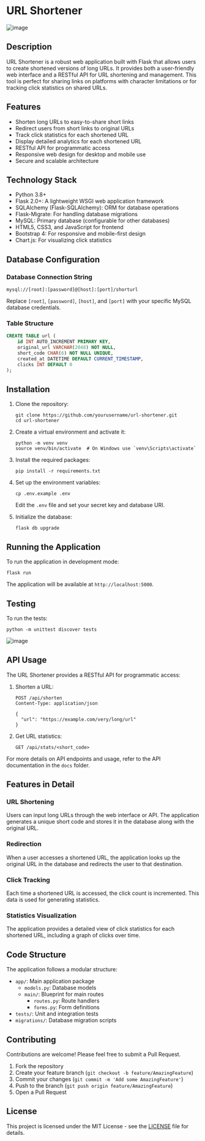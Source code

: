 # URL Shortener

![image](https://github.com/user-attachments/assets/93861d75-3d11-41e8-b01b-e71497924003)

## Description

URL Shortener is a robust web application built with Flask that allows users to create shortened versions of long URLs. It provides both a user-friendly web interface and a RESTful API for URL shortening and management. This tool is perfect for sharing links on platforms with character limitations or for tracking click statistics on shared URLs.

## Features

- Shorten long URLs to easy-to-share short links
- Redirect users from short links to original URLs
- Track click statistics for each shortened URL
- Display detailed analytics for each shortened URL
- RESTful API for programmatic access
- Responsive web design for desktop and mobile use
- Secure and scalable architecture

## Technology Stack

- Python 3.8+
- Flask 2.0+: A lightweight WSGI web application framework
- SQLAlchemy (Flask-SQLAlchemy): ORM for database operations
- Flask-Migrate: For handling database migrations
- MySQL: Primary database (configurable for other databases)
- HTML5, CSS3, and JavaScript for frontend
- Bootstrap 4: For responsive and mobile-first design
- Chart.js: For visualizing click statistics

## Database Configuration

### Database Connection String
```
mysql://[root]:[password]@[host]:[port]/shorturl
```
Replace `[root]`, `[password]`, `[host]`, and `[port]` with your specific MySQL database credentials.

### Table Structure
```sql
CREATE TABLE url (
    id INT AUTO_INCREMENT PRIMARY KEY,
    original_url VARCHAR(2048) NOT NULL,
    short_code CHAR(6) NOT NULL UNIQUE,
    created_at DATETIME DEFAULT CURRENT_TIMESTAMP,
    clicks INT DEFAULT 0
);
```

## Installation

1. Clone the repository:
   ```
   git clone https://github.com/yourusername/url-shortener.git
   cd url-shortener
   ```

2. Create a virtual environment and activate it:
   ```
   python -m venv venv
   source venv/bin/activate  # On Windows use `venv\Scripts\activate`
   ```

3. Install the required packages:
   ```
   pip install -r requirements.txt
   ```

4. Set up the environment variables:
   ```
   cp .env.example .env
   ```
   Edit the `.env` file and set your secret key and database URI.

5. Initialize the database:
   ```
   flask db upgrade
   ```

## Running the Application

To run the application in development mode:

```
flask run
```

The application will be available at `http://localhost:5000`.

## Testing

To run the tests:

```
python -m unittest discover tests
```

![image](https://github.com/user-attachments/assets/dc4e5040-aecc-4288-ac44-e66b26d652e1)

## API Usage

The URL Shortener provides a RESTful API for programmatic access:

1. Shorten a URL:
   ```
   POST /api/shorten
   Content-Type: application/json

   {
     "url": "https://example.com/very/long/url"
   }
   ```

2. Get URL statistics:
   ```
   GET /api/stats/<short_code>
   ```

For more details on API endpoints and usage, refer to the API documentation in the `docs` folder.

## Features in Detail

### URL Shortening
Users can input long URLs through the web interface or API. The application generates a unique short code and stores it in the database along with the original URL.

### Redirection
When a user accesses a shortened URL, the application looks up the original URL in the database and redirects the user to that destination.

### Click Tracking
Each time a shortened URL is accessed, the click count is incremented. This data is used for generating statistics.

### Statistics Visualization
The application provides a detailed view of click statistics for each shortened URL, including a graph of clicks over time.

## Code Structure

The application follows a modular structure:

- `app/`: Main application package
  - `models.py`: Database models
  - `main/`: Blueprint for main routes
    - `routes.py`: Route handlers
    - `forms.py`: Form definitions
- `tests/`: Unit and integration tests
- `migrations/`: Database migration scripts

## Contributing

Contributions are welcome! Please feel free to submit a Pull Request.

1. Fork the repository
2. Create your feature branch (`git checkout -b feature/AmazingFeature`)
3. Commit your changes (`git commit -m 'Add some AmazingFeature'`)
4. Push to the branch (`git push origin feature/AmazingFeature`)
5. Open a Pull Request

## License

This project is licensed under the MIT License - see the [LICENSE](LICENSE) file for details.
